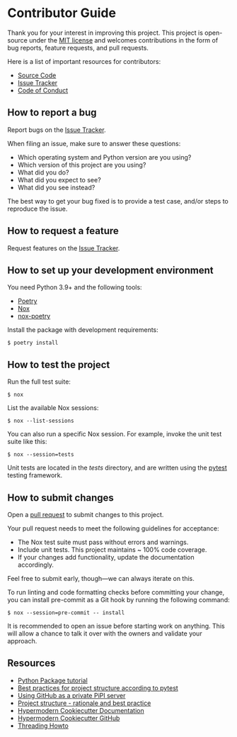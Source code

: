 # Contributor Guide

Thank you for your interest in improving this project.
This project is open-source under the [MIT license] and
welcomes contributions in the form of bug reports, feature requests, and pull requests.

Here is a list of important resources for contributors:

- [Source Code]
- [Issue Tracker]
- [Code of Conduct]

[mit license]: https://opensource.org/licenses/MIT
[source code]: https://github.com/aidee-health/embody-serial
[issue tracker]: https://github.com/aidee-health/embody-serial/issues

## How to report a bug

Report bugs on the [Issue Tracker].

When filing an issue, make sure to answer these questions:

- Which operating system and Python version are you using?
- Which version of this project are you using?
- What did you do?
- What did you expect to see?
- What did you see instead?

The best way to get your bug fixed is to provide a test case,
and/or steps to reproduce the issue.

## How to request a feature

Request features on the [Issue Tracker].

## How to set up your development environment

You need Python 3.9+ and the following tools:

- [Poetry]
- [Nox]
- [nox-poetry]

Install the package with development requirements:

```console
$ poetry install
```

[poetry]: https://python-poetry.org/
[nox]: https://nox.thea.codes/
[nox-poetry]: https://nox-poetry.readthedocs.io/

## How to test the project

Run the full test suite:

```console
$ nox
```

List the available Nox sessions:

```console
$ nox --list-sessions
```

You can also run a specific Nox session.
For example, invoke the unit test suite like this:

```console
$ nox --session=tests
```

Unit tests are located in the _tests_ directory,
and are written using the [pytest] testing framework.

[pytest]: https://pytest.readthedocs.io/

## How to submit changes

Open a [pull request] to submit changes to this project.

Your pull request needs to meet the following guidelines for acceptance:

- The Nox test suite must pass without errors and warnings.
- Include unit tests. This project maintains ~ 100% code coverage.
- If your changes add functionality, update the documentation accordingly.

Feel free to submit early, though—we can always iterate on this.

To run linting and code formatting checks before committing your change, you can install pre-commit as a Git hook by running the following command:

```console
$ nox --session=pre-commit -- install
```

It is recommended to open an issue before starting work on anything.
This will allow a chance to talk it over with the owners and validate your approach.

## Resources

- [Python Package tutorial](https://packaging.python.org/en/latest/tutorials/packaging-projects/)
- [Best practices for project structure according to pytest](https://docs.pytest.org/en/latest/explanation/goodpractices.html)
- [Using GitHub as a private PiPI server](https://medium.com/network-letters/using-github-as-a-private-python-package-index-server-798a6e1cfdef)
- [Project structure - rationale and best practice](https://blog.ionelmc.ro/2014/05/25/python-packaging)
- [Hypermodern Cookiecutter Documentation](https://cookiecutter-hypermodern-python.readthedocs.io/)
- [Hypermodern Cookiecutter GitHub](https://github.com/cjolowicz/cookiecutter-hypermodern-python)
- [Threading Howto](https://superfastpython.com/threading-in-python/)

[pull request]: https://github.com/aidee-health/embody-serial/pulls

<!-- github-only -->

[code of conduct]: CODE_OF_CONDUCT.md
